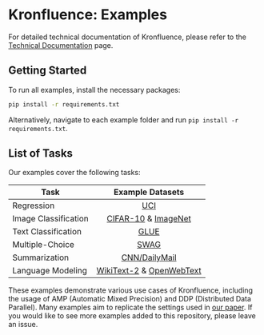 # Kronfluence: Examples

For detailed technical documentation of Kronfluence, please refer to the [Technical Documentation](https://github.com/pomonam/kronfluence/blob/main/DOCUMENTATION.md) page.

## Getting Started

To run all examples, install the necessary packages:

```bash
pip install -r requirements.txt
```

Alternatively, navigate to each example folder and run `pip install -r requirements.txt`.

## List of Tasks

Our examples cover the following tasks:

<div align="center">

| Task                 |                                                                            Example Datasets	                                                                            |
|----------------------|:-----------------------------------------------------------------------------------------------------------------------------------------------------------------------:|
| Regression           |                                                  [UCI](https://github.com/pomonam/kronfluence/tree/main/examples/uci)                                                   |
| Image Classification |      [CIFAR-10](https://github.com/pomonam/kronfluence/tree/main/examples/cifar) & [ImageNet](https://github.com/pomonam/kronfluence/tree/main/examples/imagenet)       |
| Text Classification  |                                                 [GLUE](https://github.com/pomonam/kronfluence/tree/main/examples/glue)                                                  |
| Multiple-Choice      |                                                 [SWAG](https://github.com/pomonam/kronfluence/tree/main/examples/swag)                                                  |
| Summarization        |                              [CNN/DailyMail](https://github.com/pomonam/kronfluence/tree/main/examples/dailymail)                                                       |
| Language Modeling    | [WikiText-2](https://github.com/pomonam/kronfluence/tree/main/examples/wikitext) & [OpenWebText](https://github.com/pomonam/kronfluence/tree/main/examples/openwebtext) |

</div>

These examples demonstrate various use cases of Kronfluence, including the usage of AMP (Automatic Mixed Precision) and DDP (Distributed Data Parallel). 
Many examples aim to replicate the settings used in [our paper](https://arxiv.org/abs/2405.12186). If you would like to see more examples added to this repository, please leave an issue.
